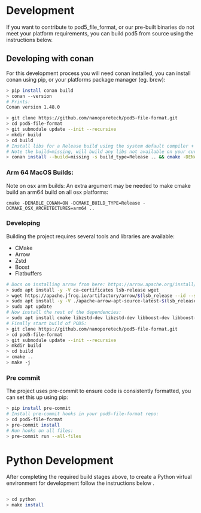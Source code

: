 Development
===========

If you want to contribute to pod5_file_format, or our pre-built binaries do not meet your platform requirements, you can build pod5 from source using the instructions below.

Developing with conan
---------------------

For this development process you will need conan installed, you can install conan using pip, or your platforms package manager (eg. brew):

```bash
> pip install conan build
> conan --version
# Prints:
Conan version 1.48.0
```


```bash
> git clone https://github.com/nanoporetech/pod5-file-format.git
> cd pod5-file-format
> git submodule update --init --recursive
> mkdir build
> cd build
# Install libs for a Release build using the system default compiler + settings:
# Note the build=missing, will build any libs not available on your current platfrom as binaries:
> conan install --build=missing -s build_type=Release .. && cmake -DENABLE_CONAN=ON -DCMAKE_BUILD_TYPE=Release .. && make -j

```

### Arm 64 MacOS Builds:
Note on osx arm builds: An extra argument may be needed to make cmake build an arm64 build on all osx platforms: 

```
cmake -DENABLE_CONAN=ON -DCMAKE_BUILD_TYPE=Release -DCMAKE_OSX_ARCHITECTURES=arm64 ..
```

### Developing

Building the project requires several tools and libraries are available:

- CMake
- Arrow
- Zstd
- Boost
- Flatbuffers

```bash
# Docs on installing arrow from here: https://arrow.apache.org/install/
> sudo apt install -y -V ca-certificates lsb-release wget
> wget https://apache.jfrog.io/artifactory/arrow/$(lsb_release --id --short | tr 'A-Z' 'a-z')/apache-arrow-apt-source-latest-$(lsb_release --codename --short).deb
> sudo apt install -y -V ./apache-arrow-apt-source-latest-$(lsb_release --codename --short).deb
> sudo apt update
# Now install the rest of the dependencies:
> sudo apt install cmake libzstd-dev libzstd-dev libboost-dev libboost-filesystem-dev libflatbuffers-dev libarrow-dev=8.0.0-1
# Finally start build of POD5:
> git clone https://github.com/nanoporetech/pod5-file-format.git
> cd pod5-file-format
> git submodule update --init --recursive
> mkdir build
> cd build
> cmake ..
> make -j
```

### Pre commit

The project uses pre-commit to ensure code is consistently formatted, you can set this up using pip:

```bash
> pip install pre-commit
# Install pre-commit hooks in your pod5-file-format repo:
> cd pod5-file-format
> pre-commit install
# Run hooks on all files:
> pre-commit run --all-files
```

Python Development
==================

After completing the required build stages above, to create a Python virtual environment for development follow the instructions below .

```bash

> cd python
> make install

```